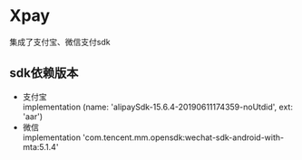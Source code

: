 
# Xpay 
集成了支付宝、微信支付sdk  

## sdk依赖版本
 - 支付宝        
implementation (name: 'alipaySdk-15.6.4-20190611174359-noUtdid', ext: 'aar')
 - 微信  
 implementation 'com.tencent.mm.opensdk:wechat-sdk-android-with-mta:5.1.4'
